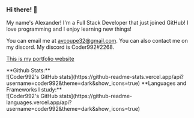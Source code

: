 ### Hi there! 👋
<p>My name's Alexander! I'm a Full Stack Developer that just joined GitHub! I love programming and I enjoy learning new things!<p>
<p>You can email me at <a href="mailto:avcoupe32@gmail.com">avcoupe32@gmail.com</a>. You can also contact me on my discord. My discord is Coder992#2268.<p>
<p><a href="https://coder992dev.coder992.repl.co/">This is my portfolio website</a></p>
**Github Stats:**<br/>
![Coder992's GitHub stats](https://github-readme-stats.vercel.app/api?username=coder992&theme=dark&show_icons=true)
**Languages and Frameworks I study:**<br/>
![Coder992's GitHub stats](https://github-readme-languages.vercel.app/api?username=coder992&theme=dark&show_icons=true)
